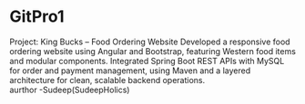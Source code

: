 # GitPro1
Project: King Bucks – Food Ordering Website Developed a responsive food ordering website using Angular and Bootstrap, featuring Western food items and modular components. Integrated Spring Boot REST APIs with MySQL for order and payment management, using Maven and a layered architecture for clean, scalable backend operations. 
<br>
aurthor -Sudeep(SudeepHolics)
